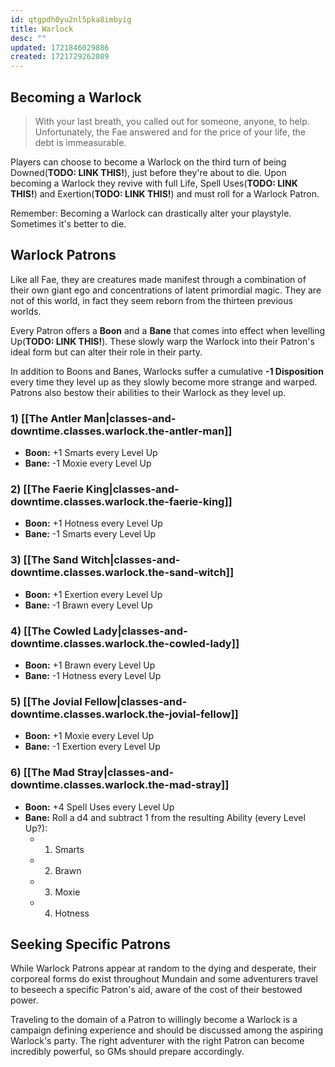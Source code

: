 ```yaml
---
id: qtgpdh0yu2nl5pka8imbyig
title: Warlock
desc: ""
updated: 1721846029886
created: 1721729262089
---
```


## Becoming a Warlock

> With your last breath, you called out for someone, anyone, to help. Unfortunately, the Fae answered and for the price of your life, the debt is immeasurable.

Players can choose to become a Warlock on the third turn of being Downed(**TODO: LINK THIS!**), just before they're about to die. Upon becoming a Warlock they revive with full Life, Spell Uses(**TODO: LINK THIS!**) and Exertion(**TODO: LINK THIS!**) and must roll for a Warlock Patron.

Remember: Becoming a Warlock can drastically alter your playstyle. Sometimes it's better to die.

## Warlock Patrons

Like all Fae, they are creatures made manifest through a combination of their own giant ego and concentrations of latent primordial magic. They are not of this world, in fact they seem reborn from the thirteen previous worlds.

Every Patron offers a **Boon** and a **Bane** that comes into effect when levelling Up(**TODO: LINK THIS!**). These slowly warp the Warlock into their Patron's ideal form but can alter their role in their party.

In addition to Boons and Banes, Warlocks suffer a cumulative **-1 Disposition** every time they level up as they slowly become more strange and warped. Patrons also bestow their abilities to their Warlock as they level up.

### 1) [[The Antler Man|classes-and-downtime.classes.warlock.the-antler-man]]

- **Boon:** +1 Smarts every Level Up
- **Bane:** -1 Moxie every Level Up

### 2) [[The Faerie King|classes-and-downtime.classes.warlock.the-faerie-king]]

- **Boon:** +1 Hotness every Level Up
- **Bane:** -1 Smarts every Level Up

### 3) [[The Sand Witch|classes-and-downtime.classes.warlock.the-sand-witch]]

- **Boon:** +1 Exertion every Level Up
- **Bane:** -1 Brawn every Level Up

### 4) [[The Cowled Lady|classes-and-downtime.classes.warlock.the-cowled-lady]]

- **Boon:** +1 Brawn every Level Up
- **Bane:** -1 Hotness every Level Up

### 5) [[The Jovial Fellow|classes-and-downtime.classes.warlock.the-jovial-fellow]]

- **Boon:** +1 Moxie every Level Up
- **Bane:** -1 Exertion every Level Up

### 6) [[The Mad Stray|classes-and-downtime.classes.warlock.the-mad-stray]]

- **Boon:** +4 Spell Uses every Level Up
- **Bane:** Roll a d4 and subtract 1 from the resulting Ability (every Level Up?):
  - 1. Smarts
  - 2. Brawn
  - 3. Moxie
  - 4. Hotness

## Seeking Specific Patrons

While Warlock Patrons appear at random to the dying and desperate, their corporeal forms do exist throughout Mundain and some adventurers travel to beseech a specific Patron's aid, aware of the cost of their bestowed power.

Traveling to the domain of a Patron to willingly become a Warlock is a campaign defining experience and should be discussed among the aspiring Warlock's party. The right adventurer with the right Patron can become incredibly powerful, so GMs should prepare accordingly.
